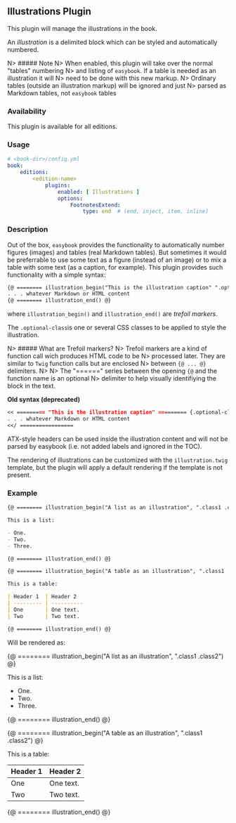 ## Illustrations Plugin

This plugin will manage the illustrations in the book.

An _illustration_ is a delimited block which can be styled and automatically numbered. 

N> ##### Note 
N> When enabled, this plugin will take over the normal "tables" numbering
N> and listing of `easybook`. If a table is needed as an illustration it will
N> need to be done with this new markup.
N> Ordinary tables (outside an illustration markup) will be ignored and just
N> parsed as Markdown tables, not `easybook` tables

### Availability

This plugin is available for all editions.

### Usage

~~~.yaml
# <book-dir>/config.yml 
book:
    editions:
        <edition-name>
            plugins:
                enabled: [ Illustrations ]       
                options:
                    FootnotesExtend:
                        type: end  # (end, inject, item, inline)  
~~~ 

### Description

Out of the box, `easybook` provides the functionality to automatically number 
figures (images) and tables (real Markdown tables). But sometimes it would be
preferrable to use some text as a figure (instead of an image) or to mix a 
table with some text (as a caption, for example). This plugin provides such 
functionality with a simple syntax:

~~~.markdown
{@ ======== illustration_begin("This is the illustration caption" ".optional-class") @}
. . . whatever Markdown or HTML content
{@ ======== illustration_end() @}
~~~

where `illustration_begin()` and `illustration_end()` are *trefoil markers*.

The `.optional-class`is one or several CSS classes to be applied to style the illustration.

N> ##### What are Trefoil markers?
N> Trefoil markers are a kind of function call wich produces HTML code to be 
N> processed later. They are similar to `Twig` function calls but are enclosed 
N> between `{@ ... @}` delimiters.
N> 
N> The "======" series between the opening `{@` and the function name is an optional
N> delimiter to help visually identifiying the block in the text.


**Old syntax (deprecated)**

~~~.markdown
<< ========= "This is the illustration caption" ========= {.optional-class}
. . . whatever Markdown or HTML content
<</ =================
~~~


ATX-style headers can be used inside the illustration content and
will not be parsed by easybook (i.e. not added labels and ignored in the TOC).

The rendering of illustrations can be customized with the `illustration.twig` template, 
but the plugin will apply a default rendering if the template is not present.

### Example

~~~.markdown
{@ ======== illustration_begin("A list as an illustration", ".class1 .class2") @}

This is a list:

- One.
- Two.
- Three.

{@ ======== illustration_end() @}

{@ ======== illustration_begin("A table as an illustration", ".class1 .class2") @}

This is a table:

| Header 1  | Header 2  
| --------- | ----------
| One       | One text.
| Two       | Two text.

{@ ======== illustration_end() @}
~~~

Will be rendered as:

{@ ======== illustration_begin("A list as an illustration", ".class1 .class2") @}

This is a list:

- One.
- Two.
- Three.

{@ ======== illustration_end() @}

{@ ======== illustration_begin("A table as an illustration", ".class1 .class2") @}

This is a table:

| Header 1  | Header 2  
| --------- | ----------
| One       | One text.
| Two       | Two text.

{@ ======== illustration_end() @}

